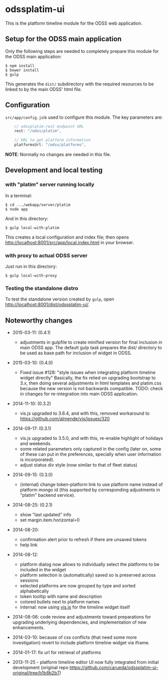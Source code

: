 # odssplatim-ui

This is the platform timeline module for the ODSS web application.

## Setup for the ODSS main application

Only the following steps are needed to completely prepare this module
for the ODSS main application:

```shell
$ npm install
$ bower install
$ gulp
```

This generates the `dist/` subdirectory with the required resources
to be linked to by the main ODSS' html file.

## Configuration

`src/app/config.js`is used to configure this module. The key parameters are:
```js
    // odssplatim-rest endpoint URL
    rest: "/odss/platim",

    // URL to get platform information
    platformsUrl: "/odss/platforms",
```

**NOTE**: Normally no changes are needed in this file.


## Development and local testing

### with "platim" server running locally

In a terminal:

```shell
$ cd .../webapp/server/platim
$ node app
```

And in this directory:
```shell
$ gulp local-with-platim
```
This creates a local configuration and index file; then opens 
[http://localhost:8001/src/app/local.index.html](http://localhost:8001/src/app/local.index.html)
in your browser.

### with proxy to actual ODSS server

Just run in this directory:
```shell
$ gulp local-with-proxy
```

### Testing the standalone distro

To test the standalone version created by `gulp`,
open [http://localhost:8001/dist/odssplatim-ui/](http://localhost:8001/dist/odssplatim-ui/).


## Noteworthy changes ##

- 2015-03-11: (0.4.1)
  - adjustments in gulpfile to create minified version for final inclusion in main ODSS app.
    The default gulp task prepares the dist/ directory to be used as base path for
    inclusion of widget in ODSS.
  
- 2015-03-10: (0.4.0)
  - Fixed issue #128: "style issues when integrating platform timeline widget directly"
    Basically, the fix relied on upgrading bootstrap to 3.x, then doing several adjustments in
    html templates and platim.css because the new version is not backwards compatible.
    TODO: check in changes for re-integration into main ODSS application.

- 2014-11-10: (0.3.2)
  - vis.js upgraded to 3.6.4, and with this, removed workaround to https://github.com/almende/vis/issues/320

- 2014-09-17: (0.3.1)
  - vis.js upgraded to 3.5.0, and with this, re-enable highlight of holidays and weekends.
  - some related parameters only captured in the config (later on, some of these can put 
    in the preferences, specially when user information is incorporated).
  - adjust status div style (now similar to that of fleet status) 
  
- 2014-09-15: (0.3.0)
  - (internal) change token-platform link to use platform name instead of platform mongo id
    (this supported by corresponding adjustments in "platim" backend service).
  
- 2014-08-25: (0.2.1)
  - show "last updated" info
  - set margin.item.horizontal=0
  
- 2014-08-20:
  - confirmation alert prior to refresh if there are unsaved tokens
  - help link  
  
- 2014-08-12: 
  - platform dialog now allows to individually select the platforms to be included in the widget 
  - platform selection is (automatically) saved so is preserved across sessions
  - selected platforms are now grouped by type and sorted alphabetically
  - token tooltip with name and description
  - colored bullets next to platform names
  - internal: now using [vis.js](http://visjs.org) for the timeline widget itself

- 2014-08-06: code review and adjustments toward preparations for upgrading
underlying dependencies, and implementation of new enhancements.

- 2014-03-10: because of css conflicts (that need some more investigation) revert to include
platform timeline widget via iframe.

- 2014-01-17: fix url for retrieval of platforms

- 2013-11-25 - platform timeline editor UI now fully integrated from initial development
  (original repo https://github.com/carueda/odssplatim-ui-original/tree/b1b8b2b7)
